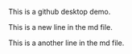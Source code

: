 This is a github desktop demo.

This is a new line in the md file.

This is a another line in the md file.
